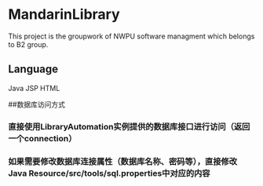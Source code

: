 # MandarinLibrary
This project is the groupwork of NWPU software managment which belongs to B2 group.

## Language
Java
JSP
HTML

##数据库访问方式
### 直接使用LibraryAutomation实例提供的数据库接口进行访问（返回一个connection）
### 如果需要修改数据库连接属性（数据库名称、密码等），直接修改Java Resource/src/tools/sql.properties中对应的内容
